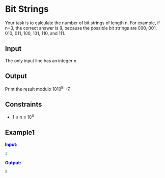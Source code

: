 # Bit Strings 

Your task is to calculate the number of bit strings of length n.
For example, if n=3, the correct answer is 8, because the possible bit strings are 000, 001, 010, 011, 100, 101, 110, and 111.

## Input
The only input line has an integer n.

## Output
Print the result modulo 1010<sup>9</sup> +7.  

## Constraints

- 1 &le; n &le; 10<sup>6</sup> 

## Example1
<font color="blue">**Input:**</font> 
```c++
3
```
<font color="blue">**Output:**</font>
```c++
8
```


